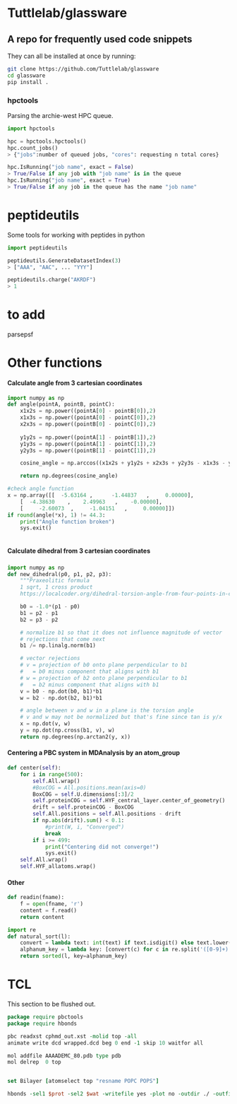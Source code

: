 # Tuttlelab/glassware
## A repo for frequently used code snippets

They can all be installed at once by running:
```bash
git clone https://github.com/Tuttlelab/glassware
cd glassware
pip install .
```

### hpctools

Parsing the archie-west HPC queue.

```python
import hpctools

hpc = hpctools.hpctools()
hpc.count_jobs()
> {"jobs":number of queued jobs, "cores": requesting n total cores}

hpc.IsRunning("job name", exact = False)
> True/False if any job with "job name" is in the queue
hpc.IsRunning("job name", exact = True)
> True/False if any job in the queue has the name "job name" 
```

# peptideutils

Some tools for working with peptides in python

```python
import peptideutils

peptideutils.GenerateDatasetIndex(3)
> ["AAA", "AAC", ... "YYY"]

peptideutils.charge("AKRDF")
> 1
```

# to add
parsepsf



# Other functions

#### Calculate angle from 3 cartesian coordinates
```python
import numpy as np
def angle(pointA, pointB, pointC):
    x1x2s = np.power((pointA[0] - pointB[0]),2)
    x1x3s = np.power((pointA[0] - pointC[0]),2)
    x2x3s = np.power((pointB[0] - pointC[0]),2)
    
    y1y2s = np.power((pointA[1] - pointB[1]),2)
    y1y3s = np.power((pointA[1] - pointC[1]),2)
    y2y3s = np.power((pointB[1] - pointC[1]),2)

    cosine_angle = np.arccos((x1x2s + y1y2s + x2x3s + y2y3s - x1x3s - y1y3s)/(2*np.sqrt(x1x2s + y1y2s)*np.sqrt(x2x3s + y2y3s)))

    return np.degrees(cosine_angle)

#check angle function
x = np.array([[  -5.63164 ,      -1.44837   ,     0.00000],
    [  -4.38630    ,    2.49963   ,    -0.00000],
    [     -2.60073  ,     -1.04151   ,     0.00000]])
if round(angle(*x), 1) != 44.3:
    print("Angle function broken")
    sys.exit()
    
```


#### Calculate dihedral from 3 cartesian coordinates
### 
```python
import numpy as np
def new_dihedral(p0, p1, p2, p3):
    """Praxeolitic formula
    1 sqrt, 1 cross product
    https://localcoder.org/dihedral-torsion-angle-from-four-points-in-cartesian-coordinates-in-python"""

    b0 = -1.0*(p1 - p0)
    b1 = p2 - p1
    b2 = p3 - p2

    # normalize b1 so that it does not influence magnitude of vector
    # rejections that come next
    b1 /= np.linalg.norm(b1)

    # vector rejections
    # v = projection of b0 onto plane perpendicular to b1
    #   = b0 minus component that aligns with b1
    # w = projection of b2 onto plane perpendicular to b1
    #   = b2 minus component that aligns with b1
    v = b0 - np.dot(b0, b1)*b1
    w = b2 - np.dot(b2, b1)*b1

    # angle between v and w in a plane is the torsion angle
    # v and w may not be normalized but that's fine since tan is y/x
    x = np.dot(v, w)
    y = np.dot(np.cross(b1, v), w)
    return np.degrees(np.arctan2(y, x))
```

#### Centering a PBC system in MDAnalysis by an atom_group
```python
def center(self):
    for i in range(500):
        self.All.wrap()
        #BoxCOG = All.positions.mean(axis=0)
        BoxCOG = self.U.dimensions[:3]/2
        self.proteinCOG = self.HYF_central_layer.center_of_geometry()
        drift = self.proteinCOG - BoxCOG
        self.All.positions = self.All.positions - drift
        if np.abs(drift).sum() < 0.1:
            #print(W, i, "Converged")
            break
        if i >= 499:
            print("Centering did not converge!")
            sys.exit()
    self.All.wrap()
    self.HYF_allatoms.wrap()
```


#### Other

```python
def readin(fname):
    f = open(fname, 'r')
    content = f.read()
    return content
```

```python
import re
def natural_sort(l): 
    convert = lambda text: int(text) if text.isdigit() else text.lower()
    alphanum_key = lambda key: [convert(c) for c in re.split('([0-9]+)', key)]
    return sorted(l, key=alphanum_key)
```

# TCL
This section to be flushed out.
```tcl
package require pbctools
package require hbonds 

pbc readxst cphmd_out.xst -molid top -all
animate write dcd wrapped.dcd beg 0 end -1 skip 10 waitfor all

mol addfile AAAADEMC_80.pdb type pdb
mol delrep  0 top


set Bilayer [atomselect top "resname POPC POPS"]

hbonds -sel1 $prot -sel2 $wat -writefile yes -plot no -outdir ./ -outfile hbonds_PW.dat -polar yes 
```

